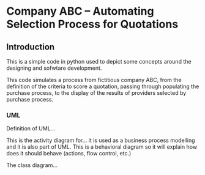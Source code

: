 # Company ABC – Automating Selection Process for Quotations

## Introduction

This is a simple code in python used to depict some concepts around the designing and sofwtare development.

This code simulates a process from fictitious company ABC, from the definition of the criteria to score a quotation, passing through populating the purchase process, to the display of the results of providers selected by purchase process.

### UML

Definition of UML...

This is the activity diagram for… it is used as a business process modelling and it is also part of UML. This is a behavioral diagram so it will explain how does it should behave (actions, flow control, etc.)

The class diagram…
